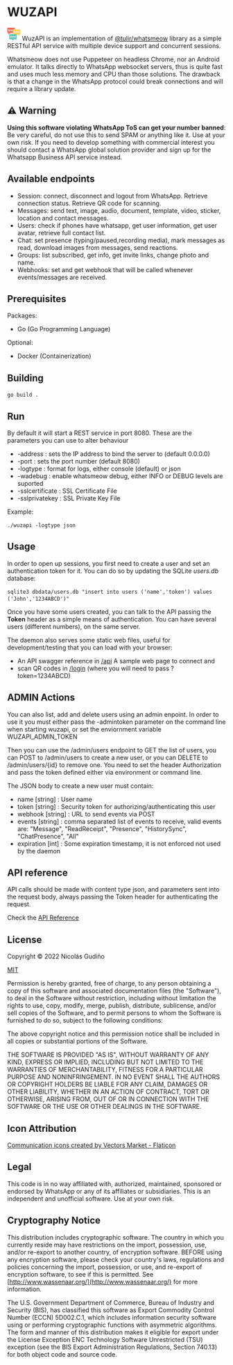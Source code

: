 # WUZAPI

<img src="static/favicon.ico" width="30"> WuzAPI is an implementation 
of [@tulir/whatsmeow](https://github.com/tulir/whatsmeow) library as a 
simple RESTful API service with multiple device support and concurrent 
sessions.

Whatsmeow does not use Puppeteer on headless Chrome, nor an Android emulator. 
It talks directly to WhatsApp websocket servers, thus is quite fast and uses 
much less memory and CPU than those solutions. The drawback is that a change 
in the WhatsApp protocol could break connections and will require a library 
update.

## :warning: Warning

**Using this software violating WhatsApp ToS can get your number banned**: 
Be very careful, do not use this to send SPAM or anything like it. Use at
your own risk. If you need to develop something with commercial interest 
you should contact a WhatsApp global solution provider and sign up for the
Whatsapp Business API service instead.

## Available endpoints

* Session: connect, disconnect and logout from WhatsApp. Retrieve 
connection status. Retrieve QR code for scanning.
* Messages: send text, image, audio, document, template, video, sticker, 
location and contact messages.
* Users: check if phones have whatsapp, get user information, get user avatar, 
retrieve full contact list.
* Chat: set presence (typing/paused,recording media), mark messages as read, 
download images from messages, send reactions.
* Groups: list subscribed, get info, get invite links, change photo and name.
* Webhooks: set and get webhook that will be called whenever events/messages 
are received.

## Prerequisites

Packages:

* Go (Go Programming Language)

Optional:

* Docker (Containerization)

## Building

```
go build .
```

## Run

By default it will start a REST service in port 8080. These are the parameters
you can use to alter behaviour

* -address  : sets the IP address to bind the server to (default 0.0.0.0)
* -port  : sets the port number (default 8080)
* -logtype : format for logs, either console (default) or json
* -wadebug : enable whatsmeow debug, either INFO or DEBUG levels are suported
* -sslcertificate : SSL Certificate File
* -sslprivatekey : SSL Private Key File

Example:

```
./wuzapi -logtype json
```

## Usage

In order to open up sessions, you first need to create a user and set an
authentication token for it. You can do so by updating the SQLite _users.db_
database:

``` 
sqlite3 dbdata/users.db "insert into users ('name','token') values ('John','1234ABCD')" 
```

Once you have some users created, you can talk to the API passing the **Token**
header as a simple means of authentication. You can have several users
(different numbers), on the same server.

The daemon also serves some static web files, useful for development/testing
that you can load with your browser:

* An API swagger reference in [/api](/api) A sample web page to connect and
* scan QR codes in [/login](/login) (where you will need to pass
?token=1234ABCD)

## ADMIN Actions

You can also list, add and delete users using an admin enpoint. In order to
use it you must either pass the -admintoken parameter on the command line when
starting wuzapi, or set the enviornment variable WUZAPI\_ADMIN\_TOKEN

Then you can use the /admin/users endpoint to GET the list of users, you can
POST to /admin/users to create a new user, or you can DELETE to /admin/users/{id}
to remove one. You need to set the header Authorization and pass the token
defined either via environment or command line.

The JSON body to create a new user must contain:

- name [string] : User name
- token [string] : Security token for authorizing/authenticating this user
- webhook [string] : URL to send events via POST
- events [string] : comma separated list of events to receive, valid events are: "Message", "ReadReceipt", "Presence", "HistorySync", "ChatPresence", "All"
- expiration [int] : Some expiration timestamp, it is not enforced not used by the daemon

## API reference 

API calls should be made with content type json, and parameters sent into the
request body, always passing the Token header for authenticating the request.

Check the [API Reference](https://github.com/asternic/wuzapi/blob/main/API.md)

## License

Copyright &copy; 2022 Nicolás Gudiño

[MIT](https://choosealicense.com/licenses/mit/)

Permission is hereby granted, free of charge, to any person obtaining a copy of
this software and associated documentation files (the "Software"), to deal in
the Software without restriction, including without limitation the rights to
use, copy, modify, merge, publish, distribute, sublicense, and/or sell copies
of the Software, and to permit persons to whom the Software is furnished to do
so, subject to the following conditions:

The above copyright notice and this permission notice shall be included in all
copies or substantial portions of the Software.

THE SOFTWARE IS PROVIDED "AS IS", WITHOUT WARRANTY OF ANY KIND, EXPRESS OR
IMPLIED, INCLUDING BUT NOT LIMITED TO THE WARRANTIES OF MERCHANTABILITY,
FITNESS FOR A PARTICULAR PURPOSE AND NONINFRINGEMENT. IN NO EVENT SHALL THE
AUTHORS OR COPYRIGHT HOLDERS BE LIABLE FOR ANY CLAIM, DAMAGES OR OTHER
LIABILITY, WHETHER IN AN ACTION OF CONTRACT, TORT OR OTHERWISE, ARISING FROM,
OUT OF OR IN CONNECTION WITH THE SOFTWARE OR THE USE OR OTHER DEALINGS IN THE
SOFTWARE.

## Icon Attribution

[Communication icons created by Vectors Market -
Flaticon](https://www.flaticon.com/free-icons/communication)

## Legal

This code is in no way affiliated with, authorized, maintained, sponsored or
endorsed by WhatsApp or any of its affiliates or subsidiaries. This is an
independent and unofficial software. Use at your own risk.

## Cryptography Notice

This distribution includes cryptographic software. The country in which you
currently reside may have restrictions on the import, possession, use, and/or
re-export to another country, of encryption software. BEFORE using any
encryption software, please check your country's laws, regulations and policies
concerning the import, possession, or use, and re-export of encryption
software, to see if this is permitted. See
[http://www.wassenaar.org/](http://www.wassenaar.org/) for more information.

The U.S. Government Department of Commerce, Bureau of Industry and Security
(BIS), has classified this software as Export Commodity Control Number (ECCN)
5D002.C.1, which includes information security software using or performing
cryptographic functions with asymmetric algorithms. The form and manner of this
distribution makes it eligible for export under the License Exception ENC
Technology Software Unrestricted (TSU) exception (see the BIS Export
Administration Regulations, Section 740.13) for both object code and source
code.


